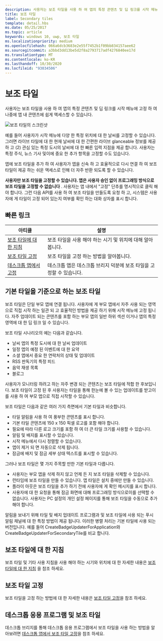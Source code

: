 ```yaml
---
description: 사용자는 보조 타일을 사용 하 여 앱의 특정 콘텐츠 및 딥 링크를 시작 메뉴에 고정 하 여 나중에 앱 내 콘텐츠에 쉽게 액세스할 수 있습니다.
title: 보조 타일
label: Secondary tiles
template: detail.hbs
ms.date: 05/25/2017
ms.topic: article
keywords: windows 10, uwp, 보조 타일
ms.localizationpriority: medium
ms.openlocfilehash: 066a6dcb3683e2e55f7452b1f09bb834157aee62
ms.sourcegitcommit: a3bbd3dd13be5d2f8a2793717adf4276840ee17d
ms.translationtype: MT
ms.contentlocale: ko-KR
ms.lasthandoff: 10/30/2020
ms.locfileid: "93034506"
---
```

# <a name="secondary-tiles"></a>보조 타일


사용자는 보조 타일을 사용 하 여 앱의 특정 콘텐츠 및 딥 링크를 시작 메뉴에 고정 하 여 나중에 앱 내 콘텐츠에 쉽게 액세스할 수 있습니다.

![보조 타일의 스크린샷](images/secondarytiles.png)

예를 들어 사용자가 시작 메뉴에 다양 한 특정 위치에 대 한 날씨를 고정할 수 있습니다. 그러면 라이브 타일에 대 한 현재 날씨에 대 한 간편한 라이브 glanceable 정보를 제공 하 고 (2) 관심 있는 특정 도시의 날씨에 대 한 빠른 입력 지점을 제공 합니다. 사용자는 특정 주식, 뉴스 기사 및이에 중요 한 추가 항목을 고정할 수도 있습니다.

앱에 보조 타일을 추가 하 여 사용자가 앱을 신속 하 고 효율적으로 다시 연결 하 여 보조 타일이 제공 하는 쉬운 액세스로 인해 더 자주 반환 되도록 할 수 있습니다.

**사용자만 보조 타일을 고정할 수 있습니다. 앱은 사용자 승인 없이 프로그래밍 방식으로 보조 타일을 고정할 수 없습니다** . 사용자는 앱 내에서 "고정" 단추를 명시적으로 클릭 해야 합니다. 그런 다음 API를 사용 하 여 보조 타일을 만들도록 요청 하 고, 시스템은 사용자에 게 타일이 고정 되어 있는지 여부를 확인 하는 대화 상자를 표시 합니다.

## <a name="quick-links"></a>빠른 링크

| 아티클 | 설명 |
| --- | --- |
| [보조 타일에 대 한 지침](secondary-tiles-guidance.md) | 보조 타일을 사용 해야 하는 시기 및 위치에 대해 알아봅니다. |
| [보조 타일 고정](secondary-tiles-pinning.md) | 보조 타일을 고정 하는 방법을 알아봅니다. |
| [데스크톱 앱에서 고정](secondary-tiles-desktop-pinning.md) | 데스크톱 앱은 데스크톱 브리지 덕분에 보조 타일을 고정할 수 있습니다. |


## <a name="secondary-tiles-in-relation-to-primary-tiles"></a>기본 타일을 기준으로 하는 보조 타일

보조 타일은 단일 부모 앱에 연결 됩니다. 사용자에 게 부모 앱에서 자주 사용 되는 영역으로 직접 시작 하는 일관 되 고 효율적인 방법을 제공 하기 위해 시작 메뉴에 고정 됩니다. 자주 업데이트 되는 콘텐츠를 포함 하는 부모 앱의 일반 하위 섹션 이거나 앱의 특정 영역에 대 한 딥 링크 일 수 있습니다.

보조 타일 시나리오의 예는 다음과 같습니다.

* 날씨 앱의 특정 도시에 대 한 날씨 업데이트
* 일정 앱의 예정 된 이벤트에 대 한 요약
* 소셜 앱에서 중요 한 연락처의 상태 및 업데이트
* RSS 판독기의 특정 피드
* 음악 재생 목록
* 블로그

사용자가 모니터링 하려고 하는 자주 변경 되는 콘텐츠는 보조 타일에 적합 한 후보입니다. 보조 타일이 고정 된 후 사용자는 타일을 통해 한눈에 볼 수 있는 업데이트를 받고이를 사용 하 여 부모 앱으로 직접 시작할 수 있습니다.

보조 타일은 다음과 같은 여러 가지 측면에서 기본 타일과 비슷합니다.

* 타일 알림을 사용 하 여 풍부한 콘텐츠를 표시 합니다.
* 기본 타일 콘텐츠에 150 x 150 픽셀 로고를 포함 해야 합니다.
* 필요에 따라 다른 로고 크기를 포함 하 여 더 큰 타일 크기를 사용할 수 있습니다.
* 알림 및 배지를 표시할 수 있습니다.
* 시작 메뉴에서 다시 정렬할 수 있습니다.
* 앱이 제거 되 면 자동으로 삭제 됩니다.
* 잠금에 배지 및 잠금 세부 상태 텍스트를 표시할 수 있습니다.

그러나 보조 타일은 몇 가지 주목할 만한 기본 타일과 다릅니다.

* 사용자는 부모 앱을 삭제 하지 않고 언제 든 지 보조 타일을 삭제할 수 있습니다.
* 런타임에 보조 타일을 만들 수 있습니다. 앱 타일은 설치 중에만 만들 수 있습니다.
* 플라이 아웃은 보조 타일을 추가 하기 전에 사용자에 게 확인 메시지를 표시 합니다.
* 사용자에 대 한 요청을 통해 잠금 화면에 대해 프로그래밍 방식으로이를 선택할 수 없습니다. 사용자는 PC 설정의 개인 설정 페이지를 통해 보조 타일을 수동으로 추가 해야 합니다.

알림을 보내기 위해 타일 및 배지 업데이트 프로그램과 및 보조 타일에 사용 되는 푸시 알림 채널에 대 한 특정 방법이 제공 됩니다. 이러한 병렬 처리는 기본 타일에 사용 되는 버전입니다. 예를 들어 CreateBadgeUpdaterForApplication와 CreateBadgeUpdaterForSecondaryTile를 비교 합니다.


## <a name="guidance-on-secondary-tiles"></a>보조 타일에 대 한 지침
보조 타일 및 기타 사용 지침을 사용 해야 하는 시기와 위치에 대 한 자세한 내용은 [보조 타일에 대 한 지침](secondary-tiles-guidance.md) 을 참조 하세요.


## <a name="pinning-secondary-tiles"></a>보조 타일 고정
보조 타일을 고정 하는 방법에 대 한 자세한 내용은 [보조 타일 고정](secondary-tiles-pinning.md)을 참조 하세요.


## <a name="desktop-applications-and-secondary-tiles"></a>데스크톱 응용 프로그램 및 보조 타일
데스크톱 브리지를 통해 데스크톱 응용 프로그램에서 보조 타일을 사용 하는 방법을 알아보려면 [데스크톱 앱에서 보조 타일 고정](secondary-tiles-desktop-pinning.md)을 참조 하세요.
